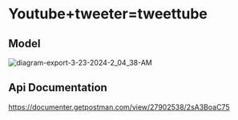 # Youtube+tweeter=tweettube 

## Model

![diagram-export-3-23-2024-2_04_38-AM](https://github.com/Paras-codes/chai_Backend/assets/110693728/fd149b64-fbab-40d4-b7bc-3a983e86cadc)

## Api Documentation
https://documenter.getpostman.com/view/27902538/2sA3BoaC75
